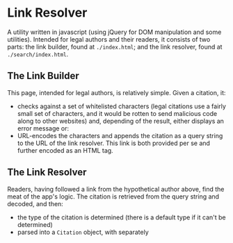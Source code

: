 # Link Resolver

A utility written in javascript (using jQuery for DOM manipulation and some
utilities). Intended for legal authors and their readers, it consists of two
parts: the link builder, found at `./index.html`; and the link resolver, found
at `./search/index.html`.

## The Link Builder
This page, intended for legal authors, is relatively simple. Given a citation,
it:
* checks against a set of whitelisted characters (legal citations use a fairly
  small set of characters, and it would be rotten to send malicious code along to
  other websites) and, depending of the result, either displays an error message
  or:
* URL-encodes the characters and appends the citation as a query string to the
  URL of the link resolver. This link is both provided per se and further
  encoded as an HTML <a> tag.

## The Link Resolver
Readers, having followed a link from the hypothetical author above, find the
meat of the app's logic. The citation is retrieved from the query string and
decoded, and then:
* the type of the citation is determined (there is a default type if it can't be
  determined)
* parsed into a `Citation` object, with separately
